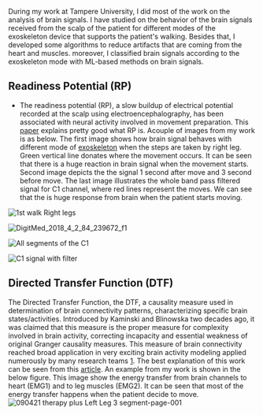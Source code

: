 
During my work at Tampere University, I did most of the work on the analysis of brain signals. I have studied on the behavior of the brain signals received from the scalp of the patient for different modes of the exoskeleton device that supports the patient's walking. Besides that, I developed some algorithms to reduce artifacts that are coming from the heart and muscles. moreover, I classified brain signals according to the exoskeleton mode  with ML-based methods on brain signals.
## Readiness Potential (RP)
- The readiness potential (RP), a slow buildup of electrical potential recorded at the scalp using electroencephalography, has been associated with neural activity
involved in movement preparation. This [paper](https://www.sciencedirect.com/science/article/pii/S1053811919308778) explains pretty good what RP is. Acouple of images from my work is as below. The first image shows how brain signal behaves with different mode of [exoskeleton](https://ieeexplore.ieee.org/abstract/document/7419117) when the steps are taken by right leg. Green vertical line donates where the movement occurs. It can be seen that there is a huge reaction in brain signal when the movement starts. Second image depicts the the signal 1 second after move and 3 second before move. The last image illustrates the whole band pass filtered signal for C1 channel, where red lines represent the moves. We can see that the is huge response from brain when the patient starts moving. 

![1st walk Right legs](https://user-images.githubusercontent.com/101706254/193763420-f02b98de-fe57-4b63-aa97-18d7bfd85497.jpg)

![DigitMed_2018_4_2_84_239672_f1](https://user-images.githubusercontent.com/101706254/194016810-257726a4-7c8a-4421-a739-a26d23ca00e4.jpg)


![All segments of the C1 ](https://user-images.githubusercontent.com/101706254/193764098-dd7d2820-d0fc-46be-a5d0-a7c8f708c74a.png)

![C1 signal with filter](https://user-images.githubusercontent.com/101706254/193764122-9a8e4c38-3b57-4f1b-b97a-04c1b1f9cc68.png)

## Directed Transfer Function (DTF)
The Directed Transfer Function, the DTF, a causality measure used in  determination of brain connectivity patterns, characterizing  specific brain states/activities. Introduced by Kaminski and  Blinowska two decades ago, it was claimed that this measure is the proper measure for complexity involved in brain  activity, correcting incapacity and essential weakness of original Granger causality measures. This measure of brain connectivity reached broad application in very exciting brain activity modeling applied numerously by many research teams [1](https://ieeexplore.ieee.org/document/6339493). The best explanation of this work can be seen from this [article](https://braininformatics.springeropen.com/articles/10.1186/s40708-022-00154-8#:~:text=Directed%20transfer%20function%20%28DTF%29%20is%20good%20at%20characterizing,applied%20in%20discrimination%20of%20motor%20imagery%20%28MI%29%20tasks.). An example from my work is shown in the below figure. This image show the energy transfer from brain channels to heart (EMG1) and to leg muscles (EMG2). It can be seen that most of the energy transfer happens when the patient decide to move.
![090421 therapy plus Left Leg 3  segment-page-001](https://user-images.githubusercontent.com/101706254/193767991-93c8b3af-2abd-4a4d-8e76-a5e707aa4f6d.jpg)

